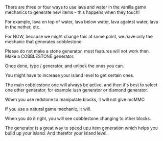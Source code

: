 There are three or four ways to use lava and water in the vanilla game mechanics to generate new items - this happens when they touch!

For example, lava on top of water, lava below water, lava against water, lava in the nether, etc.

For NOW, because we might change this at some point, we have only the mechanic that generates cobblestone. 

Please do not make a stone generator, most features will not work then. Make a COBBLESTONE generator.

Once done, type /<gametype> generator, and unlock the ones you can. 

You might have to increase your island level to get certain ones. 

The main cobblestone one will always be active, and then it's best to select one other generator, for example lush generator or diamond generator.

When you use redstone to manipulate blocks, it will not give mcMMO

If you use a natural game mechanic, it will.

When you do it right, you will see cobblestone changing to other blocks. 

The generator is a great way to speed upu item generation which helps you build up your island. And therefor your island level.